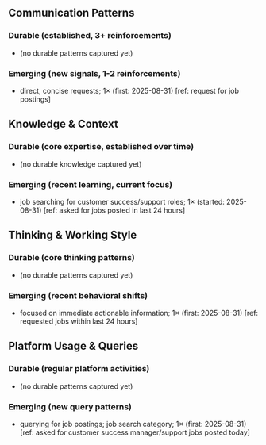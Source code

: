 ## Communication Patterns
### Durable (established, 3+ reinforcements)
- (no durable patterns captured yet)

### Emerging (new signals, 1-2 reinforcements)
- direct, concise requests; 1× (first: 2025-08-31) [ref: request for job postings]

## Knowledge & Context
### Durable (core expertise, established over time)
- (no durable knowledge captured yet)

### Emerging (recent learning, current focus)
- job searching for customer success/support roles; 1× (started: 2025-08-31) [ref: asked for jobs posted in last 24 hours]

## Thinking & Working Style
### Durable (core thinking patterns)
- (no durable patterns captured yet)

### Emerging (recent behavioral shifts)
- focused on immediate actionable information; 1× (first: 2025-08-31) [ref: requested jobs within last 24 hours]

## Platform Usage & Queries
### Durable (regular platform activities)
- (no durable patterns captured yet)

### Emerging (new query patterns)
- querying for job postings; job search category; 1× (first: 2025-08-31) [ref: asked for customer success manager/support jobs posted today]